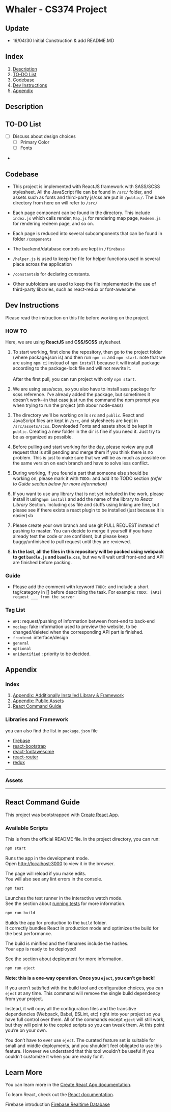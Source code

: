 # **Whaler** - CS374 Project

## **Update**
* 19/04/30 Initial Construction & add README.MD

## **Index**
1. [Description](#description)
2. [TO-DO List](#TO-DO-List)
3. [Codebase](#codebase)
4. [Dev Instructions](#dev-instructions)
5. [Appendix](#Appendix)

## **Description**

## **TO-DO List**

- [ ] Discuss about design choices
  - [ ] Primary Color
  - [ ] Fonts

-

## **Codebase**
* This project is implemented with ReactJS framework with SASS/SCSS stylesheet. All the JavaScript file can be found in `/src/` folder, and assets such as fonts and third-party js/css are put in `/public/`. The base directory from here on will refer to `/src/`

* Each page component can be found in the directory. This include `index.js` which calls render, `Map.js` for rendering map page, `Redeem.js` for rendering redeem page, and so on.

* Each page is reduced into several subcomponents that can be found in folder `/components`


* The backend/database controls are kept in `/firebase`

* `/helper.js` is used to keep the file for helper functions used in several place across the application

* `/constants`is for declaring constants.

* Other subfolders are used to keep the file implemented in the use of third-party libraries, such as react-redux or font-awesome

## **Dev Instructions**
Please read the instruction on this file before working on the project.

### HOW TO
Here, we are using **ReactJS** and **CSS/SCSS** stylesheet.

1. To start working, first clone the repository, then go to the project folder (where package.json is) and then run `npm ci` and `npm start`. note that we are using `npm ci` instead of `npm install` because it will install package according to the package-lock file and will not rewrite it.
<br><br>After the first pull, you can run project with only `npm start`.

2. We are using sass/scss, so you also have to install sass package for scss reference. I've already added the package, but sometimes it doesn't work--in that case just run the command the npm prompt you when trying to run the project (sth abour node-sass)

3. The directory we'll be working on is `src` and `public`. React and JavaScript files are kept in `/src`, and stylesheets are kept in `/src/assets/scss`. Downloaded Fonts and assets should be kept in `public`. Creating a new folder in the dir is fine if you need it. Just try to be as organized as possible.

4. Before pulling and start working for the day, please review any pull request that is still pending and merge them if you think there is no problem. This is just to make sure that we will be as much as possible on the same version on each branch and have to solve less conflict.

5. During working, if you found a part that someone else should be working on, please mark it with `TODO:` and add it to TODO section *(refer to Guide section below for more information)*

5. If you want to use any library that is not yet included in the work, please install it using`npm install` and add the name of the library to *React Library* Section. Including css file and stuffs using linking are fine, but please see if there exists a react plugin to be installed (just because it is easier)<b

6. Please create your own branch and use git PULL REQUEST instead of pushing to master. You can decide to merge it yourself if you have already test the code or are confident, but please keep buggy/unfinished to pull request until they are reviewed.

7. **In the last, all the files in this repository will be packed using webpack to get `bundle.js` and `bundle.css`**, but we will wait until front-end and API are finished before packing.

### Guide
- Please add the comment with keyword `TODO:` and include a short tag/category in [] before describing the task. For example:
`TODO: [API] request ___ from the server`


### Tag List
- `API`: request/pushing of information between front-end to back-end
- `mockup`: fake information used to preview the website, to be changed/deleted when the corresponding API part is finished.
- `frontend`: interface/design
- `general`
- `optional`
- `unidentified` : priority to be decided.

## **Appendix**

### **Index**
1. [Appendix: Additionally Installed Library & Framework](#Libraries-and-Framework)
2. [Appendix: Public Assets](#Assets)
3. [React Command Guide](#React-Command-Guide)

### Libraries and Framework
you can also find the list in `package.json` file
- [firebase](https://firebase.google.com/?gclid=Cj0KCQiAxNnfBRDwARIsAJlH29DkGiYpDh3s0DOPre_sJG9q66-aNFBNOoSL3MEp3OAXBUAlu4ejy_YaAly4EALw_wcB)
- [react-bootstrap](https://react-bootstrap.netlify.com)
- [react-fontawesome](https://fontawesome.com)
- [react-router](https://reacttraining.com/react-router/core/guides/philosophy)
- [redux](https://redux.js.org)

---
### Assets

---
## React Command Guide

This project was bootstrapped with [Create React App](https://github.com/facebook/create-react-app).

### Available Scripts
This is from the official README file. In the project directory, you can run:

```bash
npm start
```

Runs the app in the development mode.<br>
Open [http://localhost:3000](http://localhost:3000) to view it in the browser.

The page will reload if you make edits.<br>
You will also see any lint errors in the console.

```bash
npm test
```

Launches the test runner in the interactive watch mode.<br>
See the section about [running tests](https://facebook.github.io/create-react-app/docs/running-tests) for more information.

```bash
npm run build
```

Builds the app for production to the `build` folder.<br>
It correctly bundles React in production mode and optimizes the build for the best performance.

The build is minified and the filenames include the hashes.<br>
Your app is ready to be deployed!

See the section about [deployment](https://facebook.github.io/create-react-app/docs/deployment) for more information.

```bash
npm run eject
```

**Note: this is a one-way operation. Once you `eject`, you can’t go back!**

If you aren’t satisfied with the build tool and configuration choices, you can `eject` at any time. This command will remove the single build dependency from your project.

Instead, it will copy all the configuration files and the transitive dependencies (Webpack, Babel, ESLint, etc) right into your project so you have full control over them. All of the commands except `eject` will still work, but they will point to the copied scripts so you can tweak them. At this point you’re on your own.

You don’t have to ever use `eject`. The curated feature set is suitable for small and middle deployments, and you shouldn’t feel obligated to use this feature. However we understand that this tool wouldn’t be useful if you couldn’t customize it when you are ready for it.

## Learn More

You can learn more in the [Create React App documentation](https://facebook.github.io/create-react-app/docs/getting-started).

To learn React, check out the [React documentation](https://reactjs.org/).

Firebase introduction [Firebase Realtime Database](https://firebase.google.com/products/realtime-database/?authuser=0)

